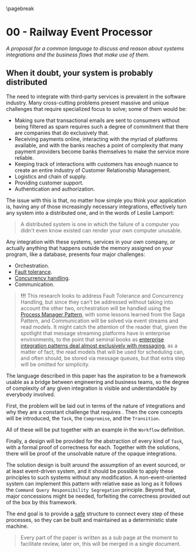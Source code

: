 \pagebreak
# 00 - Railway Event Processor
*A proposal for a common language to discuss and reason about systems integrations and the business flows that make use of them.*

## When it doubt, your system is probably distributed

The need to integrate with third-party services is prevalent in the software industry. Many cross-cutting problems present massive and unique challenges that require specialized focus to solve; some of them would be:

- Making sure that transactional emails are sent to consumers without being filtered as spam requires such a degree of commitment that there are companies that do exclusively that.
- Receiving payments online, interacting with the myriad of platforms available, and with the banks reaches a point of complexity that many payment providers become banks themselves to make the service more reliable.
- Keeping track of interactions with customers has enough nuance to create an entire industry of Customer Relationship Management.
- Logistics and chain of supply.
- Providing customer support.
- Authentication and authorization.

The issue with this is that, no matter how simple you think your application is, having any of those increasingly necessary integrations, effectively turn any system into a distributed one, and in the words of Leslie Lamport:

> A distributed system is one in which the failure of a computer you didn't even know existed can render your own computer unusable.

Any integration with these systems, services in your own company, or actually anything that happens outside the memory assigned on your program, like a database, presents four major challenges:

- Orchestration.
- [Fault tolerance](Integrations%20in%20Line%20of%20Business%20distributed%20syste%208a6b04844a904e7e913c110c2cf5a385/Glossary%20439808fac03744f88e15a88b44fb9d72/Fault%20tolerance%20196d485a295c4d42b84bfac55fc14b7c.md).
- [Concurrency handling](Integrations%20in%20Line%20of%20Business%20distributed%20syste%208a6b04844a904e7e913c110c2cf5a385/Glossary%20439808fac03744f88e15a88b44fb9d72/Concurrency%20handling%20cd559f36b74a4032a568a57a6ee64e94.md).
- Communication.

> **!!!** This research looks to address Fault Tolerance and Concurrency Handling, but since they can’t be addressed without taking into account the other two, orchestration will be handled using the [Process Manager Pattern](https://www.enterpriseintegrationpatterns.com/patterns/messaging/ProcessManager.html), with some lessons learned from the Saga Pattern, and Communication will be solved via event streams and read models. It might catch the attention of the reader that, given the spotlight that message streaming platforms have in enterprise environments, to the point that seminal books as [enterprise integration patterns deal almost exclusively with messaging](https://www.enterpriseintegrationpatterns.com/patterns/messaging/Messaging.html), as a matter of fact, the read models that will be used for scheduling can, and often should, be stored via message queues, but that extra step will be omitted for simplicity.

The language described in this paper has the aspiration to be a framework usable as a bridge between engineering and business teams, so the degree of complexity of any given integration is visible and understandable by everybody involved.

First, the problem will be laid out in terms of the nature of integrations and why they are a constant challenge that requires . Then the core concepts will be introduced, the `Task`, the `Compromise`, and the `Transition`.

All of these will be put together with an example in the `Workflow` definition.

Finally, a design will be provided for the abstraction of every kind of `Task`, with a formal proof of correctness for each. Together with the solutions, there will be proof of the unsolvable nature of the opaque integrations.

The solution design is built around the assumption of an event sourced, or at least event-driven system, and it should be possible to apply these principles to such systems without any modification. A non-event-oriented system can implement this pattern with relative ease as long as it follows the `Command Query Responsibility Segregation` principle. Beyond that, major concessions might be needed, forfeiting the correctness provided out of the box by this framework.

The end goal is to provide a [safe](#code-safety) structure to connect every step of these processes, so they can be built and maintained as a deterministic state machine.

> Every part of the paper is written as a sub page at the moment to facilitate review, later on, this will be merged in a single document.
